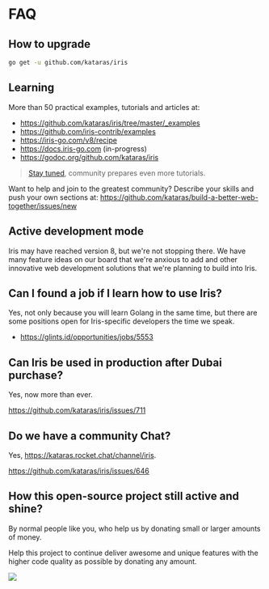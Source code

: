 # FAQ

## How to upgrade

```sh
go get -u github.com/kataras/iris
```

## Learning

More than 50 practical examples, tutorials and articles at:

- https://github.com/kataras/iris/tree/master/_examples
- https://github.com/iris-contrib/examples
- https://iris-go.com/v8/recipe
- https://docs.iris-go.com (in-progress)
- https://godoc.org/github.com/kataras/iris

> [Stay tuned](https://github.com/kataras/iris/stargazers), community prepares even more tutorials.

Want to help and join to the greatest community? Describe your skills and push your own sections at: https://github.com/kataras/build-a-better-web-together/issues/new

## Active development mode

Iris may have reached version 8, but we're not stopping there. We have many feature ideas on our board that we're anxious to add and other innovative web development solutions that we're planning to build into Iris.

## Can I found a job if I learn how to use Iris?

Yes, not only because you will learn Golang in the same time, but there are some positions
open for Iris-specific developers the time we speak.

- https://glints.id/opportunities/jobs/5553

## Can Iris be used in production after Dubai purchase?

Yes, now more than ever.

https://github.com/kataras/iris/issues/711

## Do we have a community Chat?

Yes, https://kataras.rocket.chat/channel/iris.

https://github.com/kataras/iris/issues/646

## How this open-source project still active and shine?

By normal people like you, who help us by donating small or larger amounts of money.

Help this project to continue deliver awesome and unique features with the higher code quality as possible by donating any amount.

[![](https://www.paypalobjects.com/en_US/i/btn/btn_donateCC_LG.gif)](https://www.paypal.com/cgi-bin/webscr?cmd=_donations&business=kataras2006%40hotmail%2ecom&lc=GR&item_name=Iris%20web%20framework&item_number=iriswebframeworkdonationid2016&currency_code=EUR&bn=PP%2dDonationsBF%3abtn_donateCC_LG%2egif%3aNonHosted)